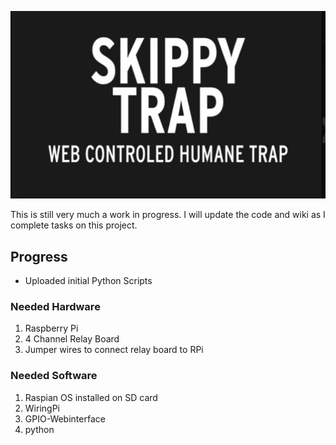 ![Alt Text](https://github.com/mastertork/SkippyTrap/blob/master/skippytraplogo.jpg)

This is still very much a work in progress.  I will update the code and wiki as I complete tasks on this project.

## Progress 
  - Uploaded initial Python Scripts

### Needed Hardware
1.  Raspberry Pi
2.  4 Channel Relay Board
3.  Jumper wires to connect relay board to RPi

### Needed Software
1.  Raspian OS installed on SD card
2.  WiringPi
3.  GPIO-Webinterface
4.  python
